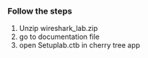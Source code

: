 ### Follow the steps
1. Unzip wireshark_lab.zip
2. go to documentation file 
3. open Setuplab.ctb in cherry tree app 

